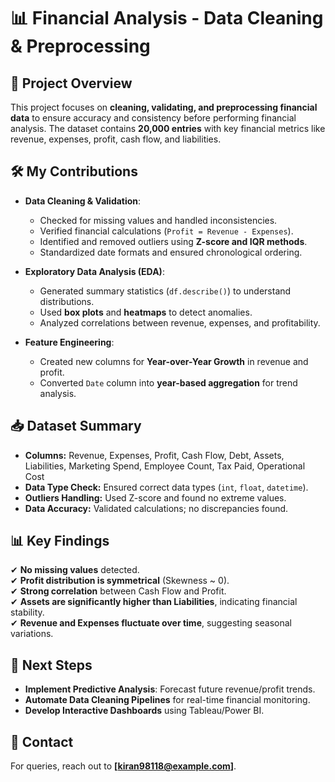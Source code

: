 # 📊 Financial Analysis - Data Cleaning & Preprocessing  

## 📌 Project Overview  
This project focuses on **cleaning, validating, and preprocessing financial data** to ensure accuracy and consistency before performing financial analysis. The dataset contains **20,000 entries** with key financial metrics like revenue, expenses, profit, cash flow, and liabilities.  

## 🛠️ My Contributions  
- **Data Cleaning & Validation**:  
  - Checked for missing values and handled inconsistencies.  
  - Verified financial calculations (`Profit = Revenue - Expenses`).  
  - Identified and removed outliers using **Z-score and IQR methods**.  
  - Standardized date formats and ensured chronological ordering.  

- **Exploratory Data Analysis (EDA)**:  
  - Generated summary statistics (`df.describe()`) to understand distributions.  
  - Used **box plots** and **heatmaps** to detect anomalies.  
  - Analyzed correlations between revenue, expenses, and profitability.  

- **Feature Engineering**:  
  - Created new columns for **Year-over-Year Growth** in revenue and profit.  
  - Converted `Date` column into **year-based aggregation** for trend analysis.  

## 📥 Dataset Summary  
- **Columns:** Revenue, Expenses, Profit, Cash Flow, Debt, Assets, Liabilities, Marketing Spend, Employee Count, Tax Paid, Operational Cost  
- **Data Type Check:** Ensured correct data types (`int`, `float`, `datetime`).  
- **Outliers Handling:** Used Z-score and found no extreme values.  
- **Data Accuracy:** Validated calculations; no discrepancies found.  

## 📊 Key Findings  
✔ **No missing values** detected.  
✔ **Profit distribution is symmetrical** (Skewness ~ 0).  
✔ **Strong correlation** between Cash Flow and Profit.  
✔ **Assets are significantly higher than Liabilities**, indicating financial stability.  
✔ **Revenue and Expenses fluctuate over time**, suggesting seasonal variations.  

## 📜 Next Steps  
- **Implement Predictive Analysis**: Forecast future revenue/profit trends.  
- **Automate Data Cleaning Pipelines** for real-time financial monitoring.  
- **Develop Interactive Dashboards** using Tableau/Power BI.  

## 📧 Contact  
For queries, reach out to **[kiran98118@example.com]**.  
